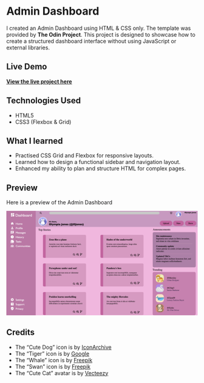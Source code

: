 # Admin Dashboard

I created an Admin Dashboard using HTML & CSS only. The template was provided by **The Odin Project**. This project is designed to showcase how to create a structured dashboard interface without using JavaScript or external libraries.

## Live Demo
[**View the live project here**](https://aimei60.github.io/admin-dashboard/)

## Technologies Used

- HTML5
- CSS3 (Flexbox & Grid)

## What I learned

- Practised CSS Grid and Flexbox for responsive layouts.
- Learned how to design a functional sidebar and navigation layout.  
- Enhanced my ability to plan and structure HTML for complex pages.

## Preview

Here is a preview of the Admin Dashboard

![Screenshot of my dashboard](screenshots/screenshot.png)

## Credits

- The “Cute Dog” icon is by [IconArchive](https://www.iconarchive.com/show/cute-animal-icons-by-iconarchive/Cute-Dog-icon.html)  
- The “Tiger” icon is by [Google](https://www.iconarchive.com/show/noto-emoji-animals-nature-icons-by-google/22224-tiger-icon.html)  
- The “Whale” icon is by [Freepik](https://www.freepik.com/icon/whale_146676)  
- The “Swan” icon is by [Freepik](https://www.flaticon.com/free-icon/swan_166711)  
- The “Cute Cat” avatar is by [Vecteezy](https://www.vecteezy.com/photo/34639180-ai-generated-cute-cat-avatar-icon-clip-art-sticker-decoration-simple-background)
